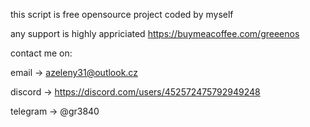 this script is free opensource project coded by myself

any support is highly appriciated https://buymeacoffee.com/greeenos

contact me on:

email -> azeleny31@outlook.cz

discord -> https://discord.com/users/452572475792949248

telegram -> @gr3840
